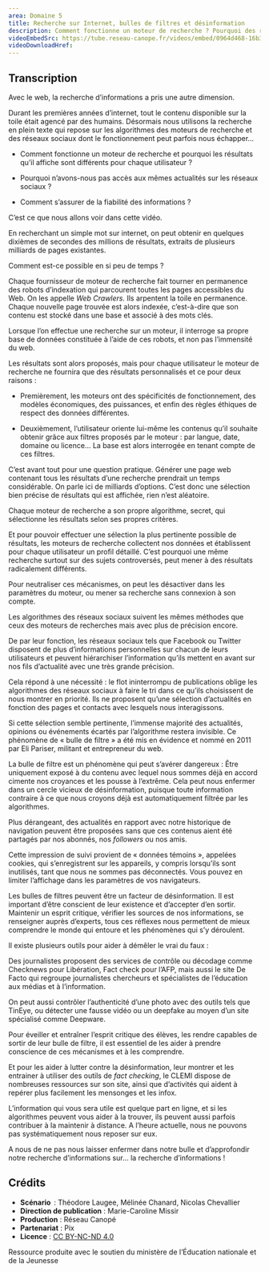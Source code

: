 ```yaml
---
area: Domaine 5
title: Recherche sur Internet, bulles de filtres et désinformation
description: Comment fonctionne un moteur de recherche ? Pourquoi des résultats différents par utilisateur ? Pourquoi n’avons-nous pas accès aux mêmes actualités sur les réseaux sociaux ? Comment s’assurer de la fiabilité des informations ?
videoEmbedSrc: https://tube.reseau-canope.fr/videos/embed/0964d468-16b3-4045-93bc-d3ac22144d3e
videoDownloadHref:
---
```


## Transcription

Avec le web, la recherche d’informations a pris une autre dimension.

Durant les premières années d’internet, tout le contenu disponible sur la toile était agencé par des humains. Désormais nous utilisons la recherche en plein texte qui repose sur les algorithmes des moteurs de recherche et des réseaux sociaux dont le fonctionnement peut parfois nous échapper…

- Comment fonctionne un moteur de recherche et pourquoi les résultats qu’il affiche sont différents pour chaque utilisateur ?

- Pourquoi n’avons-nous pas accès aux mêmes actualités sur les réseaux sociaux ?

- Comment s’assurer de la fiabilité des informations ?

C’est ce que nous allons voir dans cette vidéo.

En recherchant un simple mot sur internet, on peut obtenir en quelques dixièmes de secondes des millions de résultats, extraits de plusieurs milliards de pages existantes.

Comment est-ce possible en si peu de temps ?

Chaque fournisseur de moteur de recherche fait tourner en permanence des robots d’indexation qui parcourent toutes les pages accessibles du Web. On les appelle _Web Crawlers._ Ils arpentent la toile en permanence. Chaque nouvelle page trouvée est alors indexée, c’est-à-dire que son contenu est stocké dans une base et associé à des mots clés.

Lorsque l’on effectue une recherche sur un moteur, il interroge sa propre base de données constituée à l’aide de ces robots, et non pas l’immensité du web.

Les résultats sont alors proposés, mais pour chaque utilisateur le moteur de recherche ne fournira que des résultats personnalisés et ce pour deux raisons :

- Premièrement, les moteurs ont des spécificités de fonctionnement, des modèles économiques, des puissances, et enfin des règles éthiques de respect des données différentes.

- Deuxièmement, l’utilisateur oriente lui-même les contenus qu’il souhaite obtenir grâce aux filtres proposés par le moteur : par langue, date, domaine ou licence… La base est alors interrogée en tenant compte de ces filtres.

C’est avant tout pour une question pratique. Générer une page web contenant tous les résultats d’une recherche prendrait un temps considérable. On parle ici de milliards d’options. C’est donc une sélection bien précise de résultats qui est affichée, rien n’est aléatoire.

Chaque moteur de recherche a son propre algorithme, secret, qui sélectionne les résultats selon ses propres critères.

Et pour pouvoir effectuer une sélection la plus pertinente possible de résultats, les moteurs de recherche collectent nos données et établissent pour chaque utilisateur un profil détaillé. C’est pourquoi une même recherche surtout sur des sujets controversés, peut mener à des résultats radicalement différents.

Pour neutraliser ces mécanismes, on peut les désactiver dans les paramètres du moteur, ou mener sa recherche sans connexion à son compte.

Les algorithmes des réseaux sociaux suivent les mêmes méthodes que ceux des moteurs de recherches mais avec plus de précision encore.

De par leur fonction, les réseaux sociaux tels que Facebook ou Twitter disposent de plus d’informations personnelles sur chacun de leurs utilisateurs et peuvent hiérarchiser l’information qu’ils mettent en avant sur nos fils d’actualité avec une très grande précision.

Cela répond à une nécessité : le flot ininterrompu de publications oblige les algorithmes des réseaux sociaux à faire le tri dans ce qu’ils choisissent de nous montrer en priorité. Ils ne proposent qu’une sélection d’actualités en fonction des pages et contacts avec lesquels nous interagissons.

Si cette sélection semble pertinente, l’immense majorité des actualités, opinions ou événements écartés par l’algorithme restera invisible. Ce phénomène de « bulle de filtre » a été mis en évidence et nommé en 2011 par Eli Pariser, militant et entrepreneur du web.

La bulle de filtre est un phénomène qui peut s’avérer dangereux : Être uniquement exposé à du contenu avec lequel nous sommes déjà en accord cimente nos croyances et les pousse à l’extrême. Cela peut nous enfermer dans un cercle vicieux de désinformation, puisque toute information contraire à ce que nous croyons déjà est automatiquement filtrée par les algorithmes.

Plus dérangeant, des actualités en rapport avec notre historique de navigation peuvent être proposées sans que ces contenus aient été partagés par nos abonnés, nos _followers_ ou nos amis.

Cette impression de suivi provient de « données témoins », appelées cookies, qui s’enregistrent sur les appareils, y compris lorsqu’ils sont inutilisés, tant que nous ne sommes pas déconnectés. Vous pouvez en limiter l’affichage dans les paramètres de vos navigateurs.

Les bulles de filtres peuvent être un facteur de désinformation. Il est important d’être conscient de leur existence et d’accepter d’en sortir. Maintenir un esprit critique, vérifier les sources de nos informations, se renseigner auprès d’experts, tous ces réflexes nous permettent de mieux comprendre le monde qui entoure et les phénomènes qui s’y déroulent.

Il existe plusieurs outils pour aider à démêler le vrai du faux :

Des journalistes proposent des services de contrôle ou décodage comme Checknews pour Libération, Fact check pour l’AFP, mais aussi le site De Facto qui regroupe journalistes chercheurs et spécialistes de l’éducation aux médias et à l’information.

On peut aussi contrôler l’authenticité d’une photo avec des outils tels que TinEye, ou détecter une fausse vidéo ou un deepfake au moyen d’un site spécialisé comme Deepware.

Pour éveiller et entraîner l’esprit critique des élèves, les rendre capables de sortir de leur bulle de filtre, il est essentiel de les aider à prendre conscience de ces mécanismes et à les comprendre.

Et pour les aider à lutter contre la désinformation, leur montrer et les entrainer à utiliser des outils de _fact checking_, le CLEMI dispose de nombreuses ressources sur son site, ainsi que d’activités qui aident à repérer plus facilement les mensonges et les infox.

L’information qui vous sera utile est quelque part en ligne, et si les algorithmes peuvent vous aider à la trouver, ils peuvent aussi parfois contribuer à la maintenir à distance. A l’heure actuelle, nous ne pouvons pas systématiquement nous reposer sur eux.

A nous de ne pas nous laisser enfermer dans notre bulle et d’approfondir notre recherche d’informations sur… la recherche d’informations !

## Crédits

- **Scénario**  : Théodore Laugee, Mélinée Chanard, Nicolas Chevallier
- **Direction de publication** : Marie-Caroline Missir
- **Production** : Réseau Canopé
- **Partenariat** : Pix
- **Licence** : [CC BY-NC-ND 4.0](https://creativecommons.org/licenses/by-nc-nd/4.0/deed.fr)

Ressource produite avec le soutien du ministère de l’Éducation nationale et de la Jeunesse
